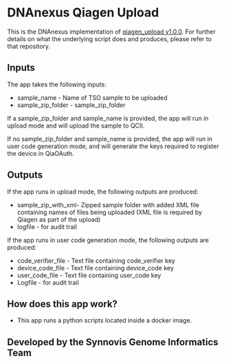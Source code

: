 # DNAnexus Qiagen Upload

This is the DNAnexus implementation of [qiagen_upload v1.0.0](https://github.com/moka-guys/qiagen_upload/releases/tag/v1.0.0). For further details on what the underlying script does and produces, please refer to that repository.

## Inputs

The app takes the following inputs:

* sample_name - Name of TSO sample to be uploaded
* sample_zip_folder - sample_zip_folder

If a sample_zip_folder and sample_name is provided, the app will run in upload mode and will upload the sample to QCII.

If no sample_zip_folder and sample_name is provided, the app will run in user code generation mode, and will generate the keys required to register the device in QiaOAuth.

## Outputs

If the app runs in upload mode, the following outputs are produced:
* sample_zip_with_xml- Zipped sample folder with added XML file containing names of files being uploaded (XML file is required by Qiagen as part of the upload)
* logfile - for audit trail

If the app runs in user code generation mode, the following outputs are produced:
* code_verifier_file - Text file containing code_verifier key
* device_code_file - Text file containing device_code key
* user_code_file - Text file containing user_code key
* Logfile - for audit trail

## How does this app work?

* This app runs a python scripts located inside a docker image. 

## Developed by the Synnovis Genome Informatics Team

